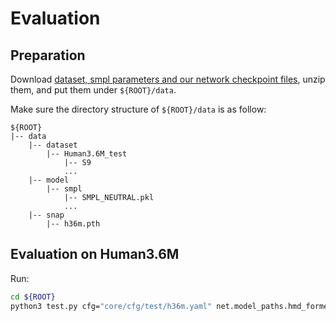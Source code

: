 # Evaluation

## Preparation

Download [dataset, smpl parameters and our network checkpoint files](https://drive.google.com/drive/folders/1r1kxonqDhkl0SBZl1lVfrRuUKP6vLHlQ?usp=sharing), 
unzip them, and put them under `${ROOT}/data`.

Make sure the directory structure of `${ROOT}/data` is as follow:

``` 
${ROOT}
|-- data
    |-- dataset
        |-- Human3.6M_test
            |-- S9
            ...
    |-- model
        |-- smpl
            |-- SMPL_NEUTRAL.pkl
            ...
    |-- snap
        |-- h36m.pth
```

## Evaluation on Human3.6M

Run:
```bash
cd ${ROOT}
python3 test.py cfg="core/cfg/test/h36m.yaml" net.model_paths.hmd_former="data/snap/h36m.pth" exe.output_dir=${OUTPUT_DIR}
```